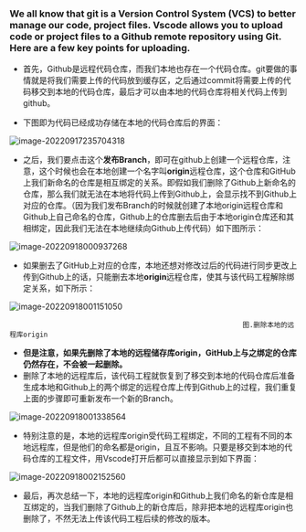 ### We all know that git is a Version Control System (VCS) to better manage our code, project files. Vscode allows you to upload code or project files to a Github remote repository using Git. Here are a few key points for uploading.

- 首先，Github是远程代码仓库，而我们本地也存在一个代码仓库。git要做的事情就是将我们需要上传的代码放到缓存区，之后通过commit将需要上传的代码移交到本地的代码仓库，最后才可以由本地的代码仓库将相关代码上传到github。

- 下图即为代码已经成功存储在本地的代码仓库后的界面：

![image-20220917235704318](https://user-images.githubusercontent.com/113497191/190867087-eeba9c59-258c-4cc2-b190-eb13a5e23fdd.png)

- 之后，我们要点击这个**发布Branch**，即可在github上创建一个远程仓库，注意，这个时候也会在本地创建一个名字叫**origin**远程仓库，这个仓库和GitHub上我们新命名的仓库是相互绑定的关系。即假如我们删除了Github上新命名的仓库，那么我们就无法在本地将代码上传到Github上，会显示找不到Github上对应的仓库。（因为我们发布Branch的时候就创建了本地origin远程仓库和Github上自己命名的仓库，Github上的仓库删去后由于本地origin仓库还和其相绑定，因此我们无法在本地继续向Github上传代码）如下图所示：

![image-20220918000937268](https://user-images.githubusercontent.com/113497191/190867124-a0428959-5665-4474-be12-1a2e30cfb08f.png)

- 如果删去了GitHub上对应的仓库，本地还想对修改过后的代码进行同步更改上传到Github上的话，只能删去本地**origin**远程仓库，使其与该代码工程解除绑定关系，如下所示：

![image-20220918001151050](https://user-images.githubusercontent.com/113497191/190867132-90b19585-4dc1-46b6-ba1a-4dc9c18da7d6.png)

                                                             图.删除本地的远程库origin
                                                             
- **但是注意，如果先删除了本地的远程储存库origin，GitHub上与之绑定的仓库仍然存在，不会被一起删除。**
- 删除了本地的远程库后，该代码工程就恢复到了移交到本地的代码仓库后准备生成本地和Github上的两个绑定的远程仓库上传到Github上的过程，我们重复上面的步骤即可重新发布一个新的Branch。

![image-20220918001338564](https://user-images.githubusercontent.com/113497191/190867143-84a4783d-1b3f-48c5-bd56-e1f53dc09bc0.png)

- 特别注意的是，本地的远程库origin受代码工程绑定，不同的工程有不同的本地远程库，但是他们的命名都是origin，且互不影响。只要是移交到本地的代码仓库的工程文件，用Vscode打开后都可以直接显示到如下界面：

![image-20220918002152560](https://user-images.githubusercontent.com/113497191/190867186-774d0919-8436-4118-8d84-e10ced07dfaf.png)

- 最后，再次总结一下，本地的远程库origin和Github上我们命名的新仓库是相互绑定的，当我们删除了Github上的新仓库后，除非把本地的远程库origin也删除了，不然无法上传该代码工程后续的修改的版本。
